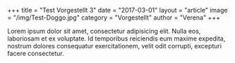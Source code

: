 +++
title = "Test Vorgestellt 3"
date = "2017-03-01"
layout = "article"
image = "/img/Test-Doggo.jpg"
category = "Vorgestellt"
author = "Verena"
+++



Lorem ipsum dolor sit amet, consectetur adipisicing elit. Nulla eos, laboriosam et ex voluptate. Id temporibus reiciendis eum maxime expedita, nostrum dolores consequatur exercitationem, velit odit corrupti, excepturi facere consectetur.